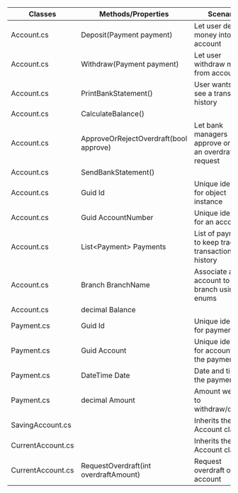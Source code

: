 | Classes			| Methods/Properties                                | Scenario							| Outputs          |
|-------------------|---------------------------------------------------|-----------------------------------|------------------
|Account.cs			|Deposit(Payment payment) | Let user deposit money into account | bool
|Account.cs			|Withdraw(Payment payment) | Let user withdraw money from account | bool
|Account.cs			|PrintBankStatement() | User wants to see a transaction history | string
|Account.cs			|CalculateBalance()
|Account.cs			|ApproveOrRejectOverdraft(bool approve)	|Let bank managers approve or reject an overdraft request | bool
|Account.cs			|SendBankStatement()
|Account.cs			|Guid Id	| Unique identifier for object instance | Guid
|Account.cs			|Guid AccountNumber	| Unique identifier for an account | Guid
|Account.cs			|List\<Payment\> Payments	| List of payments to keep track of transaction history | List\<Payment\>
|Account.cs			|Branch BranchName | Associate an account to a branch using enums | Branch
|Account.cs			|decimal Balance
|Payment.cs			|Guid Id | Unique identifier for payment | Guid
|Payment.cs			|Guid Account | Unique identifier for account for the payment | Guid
|Payment.cs			|DateTime Date | Date and time of the payment | DateTime
|Payment.cs			|decimal Amount | Amount we want to withdraw/deposit | decimal
|SavingAccount.cs   | |Inherits the Account class
|CurrentAccount.cs  | | Inherits the Account class
|CurrentAccount.cs	|RequestOverdraft(int overdraftAmount) | Request overdraft on account | bool
